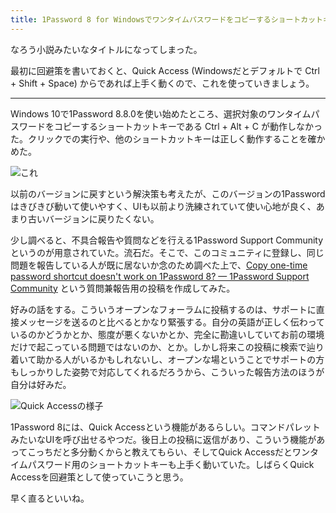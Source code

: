 ```yaml
---
title: 1Password 8 for Windowsでワンタイムパスワードをコピーするショートカットキーが動かない件
---
```

なろう小説みたいなタイトルになってしまった。

最初に回避策を書いておくと、Quick Access (Windowsだとデフォルトで Ctrl + Shift + Space) からであれば上手く動くので、これを使っていきましょう。

* * *

Windows 10で1Password 8.8.0を使い始めたところ、選択対象のワンタイムパスワードをコピーするショートカットキーである Ctrl + Alt + C が動作しなかった。クリックでの実行や、他のショートカットキーは正しく動作することを確かめた。

![](https://lh3.googleusercontent.com/docs/ADP-6oFxbJCi3YQj7p0WrBz3OFK95cUcsANpPe-inZdSbop9pUFc61o8ev7KIKS0BVAZ8I0h-Nk2pazODqGSkMqMSnptrIGuOhqDsE6iHobOgQS8RH0-YDF774S4ZEGtM0cx4fWDZB4gsBKcf7HtO-0I_mRzr4hFi_2e580IL4eAyOLqexdB8W5u6J7SsR2gCPsPIMeyl3jlk4h9ASRKk4uGCnbgc3kSAUhkNQsBAOGETWK7p3uUEfv2TG00wtz-dcWXktf4ESbyF_ZA-hFBqoHz_62YHXTEuBTekV0Cd4mfnnPHalqUNQurr3KiTWYq2L0aBVIb6XJK2lL9JxQoQcF7yr3t3MWkW5qpnYLWI2XT_A-tk1hLqKOoAUUbhhcvGbEpuOM825BLRlhEjeXgcFSt1_6hBSqIb9BfcItqB0Lox_9dr5zktg0_uESV90vVNtM5xH9VosHmZ57o6Mxm_8p7hcNSlXXNmcnZuTHIBPtORlkIrBJkbCiqgOT93BaiT5iBb6HZySZ8iJdpWPGLxU_mkLvMKmbjHRkYKJwhOfPtf5ZMiucFGm9hbaljwW2i4iiJAD1YeWz-1KJZF220k_hVmgGqXjOtzcvyi_zIttqwU5dSe8vnCrGIUNOBuiLffriLdbiHej3g_eBcwNzOLritoM0sxprkmOMZ7eRPF7UFjnc3ZxDIP4RgZU08l2YW8ALCuM5AsIU7n5JCTrgxqddvYoUf98u7N3YB3OtIiOiTrNsEAtowyTbPaii_8pWwxAzJFCysZaCDOXhVhyJifrqgty8CanmkBGB_J_Z_5fEtkJ2eE1iUt0jKyUwnxVtD8ZPmnu6k49XWi-FV-kd5BwzzyAG-ONu_NBe6XSBUSOazIUoS-j1xe4_dnAYG-unuFL9Q2UmQD1IpHSLQOEr3d_BkJ5D2Wdllzx6lQEzusQ1MOQWP1iX2N6Buloz6sQonIJBH-YgpkXTSNS7BFfyrcffl03sKRjHi-pK-i_JRiJWcwC4HZ2y2KclNtQrOKP40y9Hitx8t7uwphV9krPBmzRrmkHxtlzEwaXr71v2JFjZTYC_VPtU9aoQCej81Arlu5UUo9vR765DWrhzxym5Obpv3LBPOXUhvogQGXVglndZfVDxDZJiyipR19S_jM5ltLqFmgA8OkrnS4YcSiPbcxZd_1F7XmljSgw08YO0MxAXge9bcdImrt4jHyU0iGEOnUSsI3I4xMxwzmZNPNCMulhw-dUjG-VzPNaazs0DnEK4qMTOpBCopag "これ")

以前のバージョンに戻すという解決策も考えたが、このバージョンの1Passwordはきびきび動いて使いやすく、UIも以前より洗練されていて使い心地が良く、あまり古いバージョンに戻りたくない。

少し調べると、不具合報告や質問などを行える1Password Support Communityというのが用意されていた。流石だ。そこで、このコミュニティに登録し、同じ問題を報告している人が既に居ないか念のため調べた上で、[Copy one-time password shortcut doesn't work on 1Password 8? — 1Password Support Community](https://1password.community/discussion/comment/649927) という質問兼報告用の投稿を作成してみた。

好みの話をする。こういうオープンなフォーラムに投稿するのは、サポートに直接メッセージを送るのと比べるとかなり緊張する。自分の英語が正しく伝わっているのかどうかとか、態度が悪くないかとか、完全に勘違いしていてお前の環境だけで起こっている問題ではないのか、とか。しかし将来この投稿に検索で辿り着いて助かる人がいるかもしれないし、オープンな場ということでサポートの方もしっかりした姿勢で対応してくれるだろうから、こういった報告方法のほうが自分は好みだ。

![](https://lh3.googleusercontent.com/docs/ADP-6oFyMzGuyLo-ARgOiw92rztNaxoI4fjrLWtNBUiOhl2KmEUbKPkNlUqravkDxhox291zTkpsZHXIh4wzEP16ivOIuMRJTPhANKyiDykBFIXTwkYhlkyWxSovq8sf9C-AO3lkzkklcD9usZBatu6E3eBJncjaI_COgjFTFXsZAZRcMTC4r3FxX-oqQ93zcv8Iqr5aN-UrPMQWShOgACOKYTmIYTBeUoqKo9wr5yJWpTbWfkVJScWBmNI2uSWq9lSJMW2pRoRUjWQeK1REOgICZMfHQ2tiGfEX-4ZocqSaIHkaNF9A7TAt6UYnnkAkIpWv_6_G94ZaTywKdzANx5_KH_Pvh4KMylhiUjncpGSb6APY8NENf-PGiccIAV9sokPGlnzymk5WJtM3lSMddz_HOTjXX6Cl6ModCVb83fALZCcxaY5kyqmIaLIff51Yzmp-GuKKZmH7ribg9IIPAw0PVpX70RYcqPMOZl-bxPLphx7qDY_Hs5dVJsKRbnSe93Z4U6lK-fRSBZKsVR8wjiITXcNCosWljS7eGWdDPEvLyBDqWNdnDLvbFfu7Uws3DwHnnCe14DptcqXpIBvGML7GzHT1czYMu4QAURVO9Y2lLbY7UqwjZBhVPukIOGyE0v6CMWPu8sRYzYhKHsiK70CstvbQjtMVO9O9v14ifpo7IHYaq3qsiESGvJmWu1Rvt09TAT4QBX-4QJEiH8FEyXMxbM20QYzy7yn4ekZZHnS0Kn01HV6COLUqh6CM8YkQgrDRm1KarkuH93UB658aZcicpqXSnbkdnrDIHlkLtA2lF9qbdETB2go12RbT0HaV48gB223vT14NcJOiUENQNF9fEmDcI7s3J0JlgHyIPrxi_5mApt_heb5dzx3-2pK3GS24HApWdhf4NLc2vycitUY_fEd5MIeSPhWZZFg8pwU4Aa_qXpLkkWIpVFqejZ1pN7i1Wx0GmrdROtwU2HDyz0kg5fWzGzXs3rGqXVCJ9WgG5yZ9Hj0wGm7STcvih8iRmdJspYJIs5ZiUHxVy7gguAVAVtUO8_xyyrwNiIjxT_v6la01K2KRxunJZbSLcTuyHBEr6anqtqaaMAKHE-Dd7CITSEgfTxR8zX4TARIsIvLnTSfZdEOvZEI09Jfr5SY8NxI3QU6_SaWV5Hhz36pD2bdEnv-NTEOdLS33DeY-tNVztCFMecv_Ryf9KhA9iOJCgIKTpyaO0mNc5iFEPVZ1Oxgl43Guexi01wN1KDsSqvRpzzvkyfq9Eg "Quick Accessの様子")

1Password 8には、Quick Accessという機能があるらしい。コマンドパレットみたいなUIを呼び出せるやつだ。後日上の投稿に返信があり、こういう機能があってこっちだと多分動くからと教えてもらい、そしてQuick Accessだとワンタイムパスワード用のショートカットキーも上手く動いていた。しばらくQuick Accessを回避策として使っていこうと思う。

早く直るといいね。
